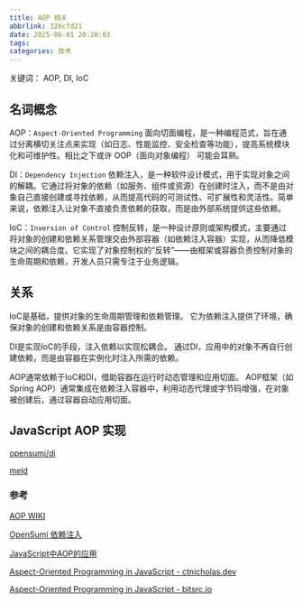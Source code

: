 ```yaml
---
title: AOP 相关
abbrlink: 326cfd21
date: 2025-06-01 20:20:03
tags:
categories: 技术
---
```


关键词： AOP, DI, IoC

<!-- more -->

## 名词概念


AOP：`Aspect-Oriented Programming` 面向切面编程，是一种编程范式，旨在通过分离横切关注点来实现（如日志、性能监控、安全检查等功能），提高系统模块化和可维护性。相比之下或许 OOP（面向对象编程） 可能会耳熟。

DI：`Dependency Injection` 依赖注入，是一种软件设计模式，用于实现对象之间的解耦。它通过将对象的依赖（如服务、组件或资源）在创建时注入，而不是由对象自己直接创建或寻找依赖，从而提高代码的可测试性、可扩展性和灵活性。简单来说，依赖注入让对象不直接负责依赖的获取，而是由外部系统提供这些依赖。

IoC：`Inversion of Control` 控制反转，是一种设计原则或架构模式，主要通过将对象的创建和依赖关系管理交由外部容器（如依赖注入容器）实现，从而降低模块之间的耦合度。它实现了对象控制权的“反转”——由框架或容器负责控制对象的生命周期和依赖，开发人员只需专注于业务逻辑。

## 关系
IoC是基础，提供对象的生命周期管理和依赖管理。
它为依赖注入提供了环境，确保对象的创建和依赖关系是由容器控制。

DI是实现IoC的手段，注入依赖以实现松耦合。
通过DI，应用中的对象不再自行创建依赖，而是由容器在实例化时注入所需的依赖。

AOP通常依赖于IoC和DI，借助容器在运行时动态管理和应用切面。
AOP框架（如Spring AOP）通常集成在依赖注入容器中，利用动态代理或字节码增强，在对象被创建后，通过容器自动应用切面。

## JavaScript AOP 实现

[opensumi/di](https://github.com/opensumi/di)

[meld](https://github.com/cujojs/meld)


### 参考

[AOP WIKI](https://zh.wikipedia.org/wiki/%E9%9D%A2%E5%90%91%E5%88%87%E9%9D%A2%E7%9A%84%E7%A8%8B%E5%BA%8F%E8%AE%BE%E8%AE%A1)

[OpenSumi 依赖注入](https://opensumi.com/zh/docs/develop/basic-design/dependence-injector)

[JavaScript中AOP的应用](https://juejin.cn/post/6844903838172839943)

[Aspect-Oriented Programming in JavaScript - ctnicholas.dev](https://www.ctnicholas.dev/notes/aspect-oriented-programming-in-javascript)

[Aspect-Oriented Programming in JavaScript - bitsrc.io](https://blog.bitsrc.io/aspect-oriented-programming-in-javascript-c4cb43f6bfcc)
